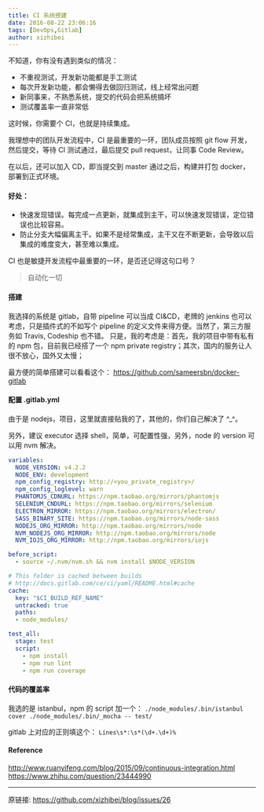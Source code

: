```yaml
---
title: CI 系统搭建
date: 2016-08-22 23:06:16
tags: [DevOps,Gitlab]
author: xizhibei
---
```

不知道，你有没有遇到类似的情况：
- 不重视测试，开发新功能都是手工测试
- 每次开发新功能，都会懒得去做回归测试，线上经常出问题
- 新同事来，不熟悉系统，提交的代码会把系统搞坏
- 测试覆盖率一直非常低

这时候，你需要个 CI，也就是持续集成。

我理想中的团队开发流程中，CI 是最重要的一环，团队成员按照 git flow 开发，然后提交，等待 CI 测试通过，最后提交 pull request，让同事 Code Review。

在以后，还可以加入 CD，即当提交到 master 通过之后，构建并打包 docker，部署到正式环境。
#### 好处：
- 快速发现错误。每完成一点更新，就集成到主干，可以快速发现错误，定位错误也比较容易。
- 防止分支大幅偏离主干。如果不是经常集成，主干又在不断更新，会导致以后集成的难度变大，甚至难以集成。

CI 也是敏捷开发流程中最重要的一环，是否还记得这句口号？

> 自动化一切
#### 搭建

我选择的系统是 gitlab，自带 pipeline 可以当成 CI&CD，老牌的 jenkins 也可以考虑，只是插件式的不如写个 pipeline 的定义文件来得方便。当然了，第三方服务如 Travis, Codeship 也不错。
只是，我的考虑是：首先，我的项目中带有私有的 npm 包，目前我已经搭了一个 npm private registry；其次，国内的服务让人很不放心，国外又太慢；

最方便的简单搭建可以看看这个：
https://github.com/sameersbn/docker-gitlab
#### 配置 .gitlab.yml

由于是 nodejs，项目，这里就直接贴我的了，其他的，你们自己解决了 ^_^。

另外，建议 executor 选择 shell，简单，可配置性强，另外，node 的 version 可以用 nvm 解决。

``` yml
variables:
  NODE_VERSION: v4.2.2
  NODE_ENV: development
  npm_config_registry: http://<you_private_registry>/
  npm_config_loglevel: warn
  PHANTOMJS_CDNURL: https://npm.taobao.org/mirrors/phantomjs
  SELENIUM_CNDURL: https://npm.taobao.org/mirrors/selenium
  ELECTRON_MIRROR: https://npm.taobao.org/mirrors/electron/
  SASS_BINARY_SITE: https://npm.taobao.org/mirrors/node-sass
  NODEJS_ORG_MIRROR: http://npm.taobao.org/mirrors/node
  NVM_NODEJS_ORG_MIRROR: http://npm.taobao.org/mirrors/node
  NVM_IOJS_ORG_MIRROR: http://npm.taobao.org/mirrors/iojs

before_script:
  - source ~/.nvm/nvm.sh && nvm install $NODE_VERSION

# This folder is cached between builds
# http://docs.gitlab.com/ce/ci/yaml/README.html#cache
cache:
  key: "$CI_BUILD_REF_NAME"
  untracked: true
  paths:
  - node_modules/

test_all:
  stage: test
  script:
    - npm install
    - npm run lint
    - npm run coverage

```
#### 代码的覆盖率

我选的是 istanbul，npm 的 script 加一个：
`./node_modules/.bin/istanbul cover ./node_modules/.bin/_mocha -- test/`

gitlab 上对应的正则填这个：
`Lines\s*:\s*(\d+.\d+)%`
#### Reference

http://www.ruanyifeng.com/blog/2015/09/continuous-integration.html
https://www.zhihu.com/question/23444990


***
原链接: https://github.com/xizhibei/blog/issues/26
